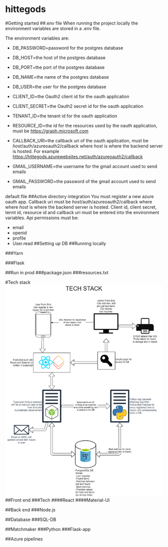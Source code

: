 # hittegods
#Getting started
##.env file
When running the project locally the environment variables are stored in a .env file.

The environment variables are:
- DB_PASSWORD=password for the postgres database
- DB_HOST=the host of the postgres database
- DB_PORT=the port of the postgres database
- DB_NAME=the name of the postgres database
- DB_USER=the user for the postgres database

- CLIENT_ID=the Oauth2 client id for the oauth application
- CLIENT_SECRET=the Oauth2 secret id for the oauth application
- TENANT_ID=the tenant id for the oauth application
- RESOURCE_ID=the id for the resources used by the oauth application, must be
https://graph.microsoft.com
- CALLBACK_URI=the callback uri of the oauth application, must be *host*/auth/azureoauth2/callback where *host* is where the backend server is hosted. For example https://hittegods.azurewebsites.net/auth/azureoauth2/callback

- GMAIL_USERNAME=the username for the gmail account used to send emails
- GMAIL_PASSWORD=the password of the gmail account used to send emails

default file
##Active directory integration
You must register a new azure oauth app.
Callback uri must be *host*/auth/azureoauth2/callback where where *host* is where the backend server is hosted.
Client id, client secret, tennt id, resource id and callback uri must
be entered into the environment variables.
Api permissions must be:
- email
- openid
- profile
- User.read
##Setting up DB
##Running locally

###Yarn

###Flask

##Run in prod
###package.json
###resources.txt

#Tech stack
![Alt text](./TechStackHittegodsATB.png?raw=true "Title")
##Front end
###Tech
####React
####Material-UI

##Back end
###Node.js

##Database
###SQL-DB

##Matchmaker
###Python
###Flask-app

##Azure pipelines